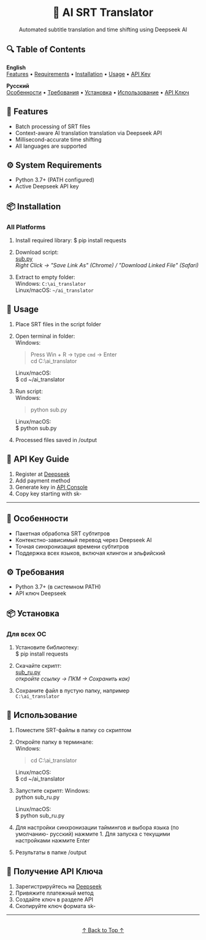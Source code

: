 <!--- AI SRT Translator README -->
<a name="top"></a>
<div align="center">
  <h1>🤖 AI SRT Translator</h1>
  <p>Automated subtitle translation and time shifting using Deepseek AI</p>
</div>

## 🔍 Table of Contents

**English**  
<a href="#features">Features</a> • 
<a href="#requirements">Requirements</a> • 
<a href="#installation">Installation</a> • 
<a href="#usage">Usage</a> • 
<a href="#api">API Key</a>

**Русский**  
<a href="#особенности">Особенности</a> • 
<a href="#требования">Требования</a> • 
<a href="#установка">Установка</a> • 
<a href="#использование">Использование</a> • 
<a href="#api-key">API Ключ</a>

<a name="features"></a>
## 🌟 Features
- Batch processing of SRT files
- Context-aware AI translation translation via Deepseek API
- Millisecond-accurate time shifting
- All languages are supported

<a name="requirements"></a>
## ⚙️ System Requirements
- Python 3.7+ (PATH configured)
- Active Deepseek API key

<a name="installation"></a>
## 📦 Installation

### All Platforms
1. Install required library:
   $ pip install requests

2. Download script:  
   [sub.py](https://github.com/DuckWTF/DS/raw/master/ai_srt_translator/sub.py)  
   *Right Click → "Save Link As" (Chrome) / "Download Linked File" (Safari)*

3. Extract to empty folder:  
   Windows: `C:\ai_translator`  
   Linux/macOS: `~/ai_translator`

<a name="usage"></a>
## 🚀 Usage
1. Place SRT files in the script folder
2. Open terminal in folder:  
   Windows:  
   > Press Win + R → type `cmd` → Enter  
   > cd C:\ai_translator  
   
   Linux/macOS:  
   $ cd ~/ai_translator

3. Run script:  
   Windows:  
   > python sub.py  
   
   Linux/macOS:  
   $ python sub.py

4. Processed files saved in /output

<a name="api"></a>
## 🔑 API Key Guide
1. Register at [Deepseek](https://platform.deepseek.com/signup)
2. Add payment method
3. Generate key in [API Console](https://platform.deepseek.com/api-keys)
4. Copy key starting with sk-

---

<a name="особенности"></a>
## 🌟 Особенности
- Пакетная обработка SRT субтитров
- Контекстно-зависимый перевод через Deepseek AI
- Точная синхронизация времени субтитров
- Поддержка всех языков, включая клингон и эльфийский

<a name="требования"></a>
## ⚙️ Требования
- Python 3.7+ (в системном PATH)
- API ключ Deepseek

<a name="установка"></a>
## 📦 Установка

### Для всех ОС
1. Установите библиотеку:  
   $ pip install requests

2. Скачайте скрипт:  
   [sub_ru.py](https://github.com/DuckWTF/DS/raw/master/ai_srt_translator/sub_ru.py)  
   *откройте ссылку → ПКМ → Сохранить как)*

3. Сохраните файл в пустую папку, например  
   `C:\ai_translator`  

<a name="использование"></a>
## 🚀 Использование
1. Поместите SRT-файлы в папку со скриптом
  
2. Откройте папку в терминале:  
   Windows:  
   > cd C:\ai_translator  
   
   Linux/macOS:  
   $ cd ~/ai_translator

3. Запустите скрипт:
   Windows:  
   python sub_ru.py  
   
   Linux/macOS:  
   $ python sub_ru.py
   
4. Для настройки синхронизации таймингов и выбора языка (по умолчанию- русский) нажмите 1. Для запуска с текущими настройками нажмите Enter
  
5. Результаты в папке /output

<a name="api-key"></a>
## 🔑 Получение API Ключа
1. Зарегистрируйтесь на [Deepseek](https://platform.deepseek.com/signup)
2. Привяжите платежный метод
3. Создайте ключ в разделе API
4. Скопируйте ключ формата sk-

---

<div align="center">
  <br><a href="#top">↑ Back to Top ↑</a>
</div>